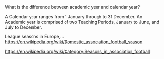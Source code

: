
What is the difference between academic year and calendar year?

A Calendar year ranges from 1 January through to 31 December. An Academic year is comprised of two Teaching Periods, January to June, and July to December.


League seasons in Europe,...
https://en.wikipedia.org/wiki/Domestic_association_football_season

https://en.wikipedia.org/wiki/Category:Seasons_in_association_football


